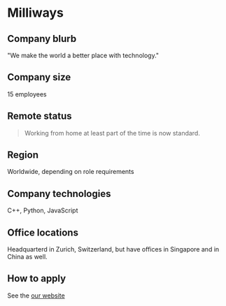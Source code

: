 # Milliways

## Company blurb

"We make the world a better place with technology."

## Company size

15 employees

## Remote status

> Working from home at least part of the time is now standard.


## Region

Worldwide, depending on role requirements

## Company technologies

C++, Python, JavaScript

## Office locations

Headquarterd in Zurich, Switzerland, but have offices in Singapore and in China as well.

## How to apply

See the [our website](https://milliwayszurich.ch)

